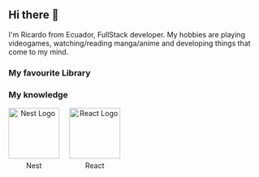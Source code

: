 ## Hi there 👋
I'm Ricardo from Ecuador, FullStack developer. My hobbies are playing videogames, watching/reading manga/anime and developing things that come to my mind.
### My favourite Library

### My knowledge
<style>
    .container {
      display: grid;
      grid-template-columns: repeat(2, auto);
      gap: 20px;
      justify-content: flex-start;
      align-items: flex-start;
    }
    .container a {
      display: block;
      text-align: center;
      text-decoration: none;
    }
    .container img {
      width: 100px;
      display: block;
      margin: 0 auto;
    }
    .container p {
      text-align: center;
      margin: 5px 0 0 0;
    }
  </style>
<div class="container">
    <div>
      <a href="http://nestjs.com/" target="blank"><img src="https://nestjs.com/img/logo-small.svg" alt="Nest Logo" /></a>
      <p>Nest</p>
    </div>
    <div>
      <a href="https://react.dev" target="blank"><img src="https://upload.wikimedia.org/wikipedia/commons/thumb/3/30/React_Logo_SVG.svg/1200px-React_Logo_SVG.svg.png" alt="React Logo" /></a>
      <p>React</p>
    </div>
  </div>


<!--
**Bricardo2/Bricardo2** is a ✨ _special_ ✨ repository because its `README.md` (this file) appears on your GitHub profile.

Here are some ideas to get you started:

- 🔭 I’m currently working on ...
- 🌱 I’m currently learning ...
- 👯 I’m looking to collaborate on ...
- 🤔 I’m looking for help with ...
- 💬 Ask me about ...
- 📫 How to reach me: ...
- 😄 Pronouns: ...
- ⚡ Fun fact: ...
-->
